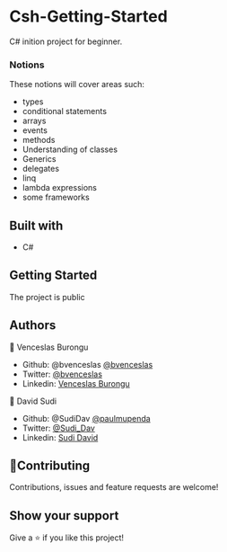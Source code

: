 # Csh-Getting-Started

C# inition project for beginner.

### Notions

These notions will cover areas such:

- types
- conditional statements
- arrays
- events
- methods 
- Understanding of classes
- Generics
- delegates
- linq
- lambda expressions
- some frameworks

## Built with

- C# 

## Getting Started

The project is public

## Authors

👤 Venceslas Burongu

- Github: @bvenceslas [@bvenceslas](https://github.com/bvenceslas)
- Twitter: [@bvenceslas](https://twitter.com/bvenceslas)
- Linkedin: [Venceslas Burongu](https://www.linkedin.com/in/venceslas-burongu-8271b519a/)

👤 David Sudi

- Github: @SudiDav [@paulmupenda](https://github.com/SudiDav)
- Twitter: [@Sudi_Dav](https://twitter.com/Sudi_Dav)
- Linkedin: [Sudi David](https://www.linkedin.com/in/sudi-david-5887b5102/)


## 🤝Contributing

Contributions, issues and feature requests are welcome!

## Show your support

Give a ⭐️ if you like this project!
